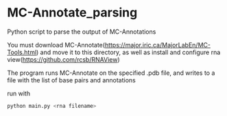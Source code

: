 # MC-Annotate_parsing
Python script to parse the output of MC-Annotations

You must download MC-Annotate(https://major.iric.ca/MajorLabEn/MC-Tools.html) and move it to this directory, as well as install and configure rna view(https://github.com/rcsb/RNAView)


The program runs MC-Annotate on the specified .pdb file, and writes to a file with the list of base pairs and annotations


run with 
```bash
python main.py <rna filename>
